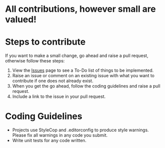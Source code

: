 # All contributions, however small are valued!

# Steps to contribute

 If you want to make a small change, go ahead and raise a pull request, otherwise follow these steps:

1. View the [Issues](https://github.com/wasimakh2/DotNetBoxedTest/issues) page to see a To-Do list of things to be implemented.
2. Raise an issue or comment on an existing issue with what you want to contribute if one does not already exist.
3. When you get the go ahead, follow the coding guidelines and raise a pull request.
4. Include a link to the issue in your pull request.

# Coding Guidelines

- Projects use StyleCop and .editorconfig to produce style warnings. Please fix all warnings in any code you submit.
- Write unit tests for any code written.

